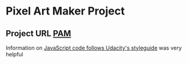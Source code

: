 # Pixel Art Maker Project

## Project URL <a href="#">PAM</a>

Information on <a href="https://udacity.github.io/frontend-nanodegree-styleguide/javascript.html">JavaScript code follows Udacity's styleguide</a> was very helpful